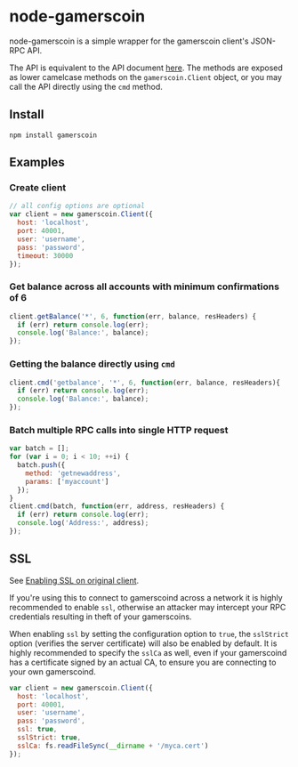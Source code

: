 # node-gamerscoin

node-gamerscoin is a simple wrapper for the gamerscoin client's JSON-RPC API.

The API is equivalent to the API document [here](http://gamers-coin.org/apihelp).
The methods are exposed as lower camelcase methods on the `gamerscoin.Client`
object, or you may call the API directly using the `cmd` method.

## Install

`npm install gamerscoin`

## Examples

### Create client
```js
// all config options are optional
var client = new gamerscoin.Client({
  host: 'localhost',
  port: 40001,
  user: 'username',
  pass: 'password',
  timeout: 30000
});
```

### Get balance across all accounts with minimum confirmations of 6

```js
client.getBalance('*', 6, function(err, balance, resHeaders) {
  if (err) return console.log(err);
  console.log('Balance:', balance);
});
```
### Getting the balance directly using `cmd`

```js
client.cmd('getbalance', '*', 6, function(err, balance, resHeaders){
  if (err) return console.log(err);
  console.log('Balance:', balance);
});
```

### Batch multiple RPC calls into single HTTP request

```js
var batch = [];
for (var i = 0; i < 10; ++i) {
  batch.push({
    method: 'getnewaddress',
    params: ['myaccount']
  });
}
client.cmd(batch, function(err, address, resHeaders) {
  if (err) return console.log(err);
  console.log('Address:', address);
});
```

## SSL
See [Enabling SSL on original client](http://gamers-coin.org/apihelp).

If you're using this to connect to gamerscoind across a network it is highly
recommended to enable `ssl`, otherwise an attacker may intercept your RPC credentials
resulting in theft of your gamerscoins.

When enabling `ssl` by setting the configuration option to `true`, the `sslStrict`
option (verifies the server certificate) will also be enabled by default. It is
highly recommended to specify the `sslCa` as well, even if your gamerscoind has
a certificate signed by an actual CA, to ensure you are connecting
to your own gamerscoind.

```js
var client = new gamerscoin.Client({
  host: 'localhost',
  port: 40001,
  user: 'username',
  pass: 'password',
  ssl: true,
  sslStrict: true,
  sslCa: fs.readFileSync(__dirname + '/myca.cert')
});
```
